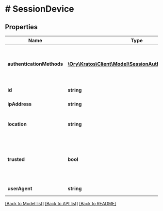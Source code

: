 # # SessionDevice

## Properties

Name | Type | Description | Notes
------------ | ------------- | ------------- | -------------
**authenticationMethods** | [**\Ory\Kratos\Client\Model\SessionAuthenticationMethod[]**](SessionAuthenticationMethod.md) | A list of authenticators which were used to authenticate the session. | [optional]
**id** | **string** | Device record ID |
**ipAddress** | **string** | IPAddress of the client | [optional]
**location** | **string** | Geo Location corresponding to the IP Address | [optional]
**trusted** | **bool** | Is this device trusted? (only matters if this device submitted aal2+ credentials) | [optional]
**userAgent** | **string** | UserAgent of the client | [optional]

[[Back to Model list]](../../README.md#models) [[Back to API list]](../../README.md#endpoints) [[Back to README]](../../README.md)
